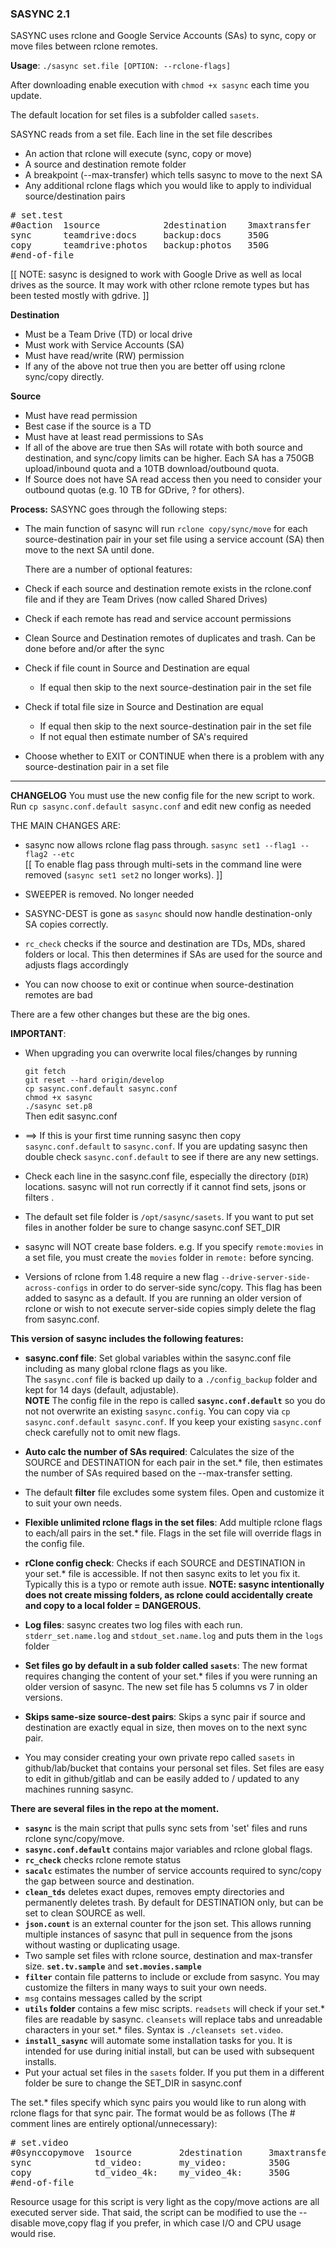 
### SASYNC 2.1
SASYNC uses rclone and Google Service Accounts (SAs) to sync, copy or move files between rclone remotes.

**Usage**:  `./sasync set.file [OPTION: --rclone-flags]`  

After downloading enable execution with `chmod +x sasync` each time you update.  

The default location for set files is a subfolder called `sasets`.

SASYNC reads from a set file. Each line in the set file describes 
- An action that rclone will execute (sync, copy or move)
- A source and destination remote folder
- A breakpoint (--max-transfer) which tells sasync to move to the next SA
- Any additional rclone flags which you would like to apply to individual source/destination pairs

<pre>
# set.test
#0action  1source            2destination    3maxtransfer   4rcloneflags
sync      teamdrive:docs     backup:docs     350G
copy      teamdrive:photos   backup:photos   350G           --transfers=8
#end-of-file
</pre>

[[ NOTE: sasync is designed to work with Google Drive as well as local drives as the source. It may work with other rclone remote types but has been tested mostly with gdrive. ]]

**Destination** 
- Must be a Team Drive (TD) or local drive
- Must work with Service Accounts (SA) 
- Must have read/write (RW) permission
- If any of the above not true then you are better off using rclone sync/copy directly.

**Source** 
- Must have read permission 
- Best case if the source is a TD
- Must have at least read permissions to SAs
- If all of the above are true then SAs will rotate with both source and destination, and sync/copy limits can be higher. Each SA has a 750GB upload/inbound quota and a 10TB download/outbound quota.
- If Source does not have SA read access then you need to consider your outbound quotas (e.g. 10 TB for GDrive, ? for others).

**Process:**  SASYNC goes through the following steps:
- The main function of sasync will run `rclone copy/sync/move` for each source-destination pair in your set file using a service account (SA) then move to the next SA until done.

  There are a number of optional features:

-  Check if each source and destination remote exists in the rclone.conf file and if they are Team Drives (now called Shared Drives)
- Check if each remote has read and service account permissions
- Clean Source and Destination remotes of duplicates and trash. Can be done before and/or after the sync
- Check if file count in Source and Destination are equal
  - If equal then skip to the next source-destination pair in the set file

- Check if total file size in Source and Destination are equal
  - If equal then skip to the next source-destination pair in the set file
  - If not equal then estimate number of SA's required
- Choose whether to EXIT or CONTINUE when there is a problem with any source-destination pair in a set file


---
**CHANGELOG**
You must use the new config file for the new script to work. Run `cp sasync.conf.default sasync.conf` and edit new config as needed    

THE MAIN CHANGES ARE:    
- sasync now allows rclone flag pass through. `sasync set1 --flag1 --flag2 --etc`  
   [[ To enable flag pass through multi-sets in the command line were removed (`sasync set1 set2` no longer works). ]]    
    
- SWEEPER is removed. No longer needed   

- SASYNC-DEST is gone as `sasync` should now handle destination-only SA copies correctly.     

- `rc_check` checks if the source and destination are TDs, MDs, shared folders or local. This then determines if SAs are used for the source and adjusts flags accordingly    

- You can now choose to exit or continue when source-destination remotes are bad

There are a few other changes but these are the big ones.    


**IMPORTANT**:   

- When upgrading you can overwrite local files/changes by running 

  `git fetch`  
  `git reset --hard origin/develop`  
  `cp sasync.conf.default sasync.conf`  
  `chmod +x sasync`  
  `./sasync set.p8`  
  Then edit sasync.conf 

- ==>  If this is your first time running sasync then copy `sasync.conf.default` to `sasync.conf`. If you are updating sasync then double check `sasync.conf.default` to see if there are any new settings.   

- Check each line in the sasync.conf file, especially the directory (`DIR`) locations. sasync will not run correctly if it cannot find sets, jsons or filters .    

- The default set file folder is `/opt/sasync/sasets`. If you want to put set files in another folder be sure to change sasync.conf SET_DIR    

- sasync will NOT create base folders. e.g. If you specify `remote:movies` in a set file, you must create the `movies` folder in `remote:` before syncing.    

- Versions of rclone from 1.48 require a new flag `--drive-server-side-across-configs` in order to do server-side sync/copy. This flag has been added to sasync as a default. If you are running an older version of rclone or wish to not execute server-side copies simply delete the flag from sasync.conf.  

**This version of sasync includes the following features:**

*  **sasync.conf file**:  Set global variables within the sasync.conf file including as many global rclone flags as you like.   
The `sasync.conf` file is backed up daily to a `./config_backup` folder and kept for 14 days (default, adjustable).    
**NOTE** The config file in the repo is called **`sasync.conf.default`** so you do not not overwrite an existing `sasync.config`.
You can copy via `cp sasync.conf.default sasync.conf`. If you keep your existing `sasync.conf` check carefully not to omit new flags.     

*  **Auto calc the number of SAs required**:  Calculates the size of the SOURCE and DESTINATION for each pair in the set.* file, then estimates the number 
of SAs required based on the --max-transfer setting. 

*  The default **filter** file excludes some system files. Open and customize it to suit your own needs.

*  **Flexible unlimited rclone flags in the set files**:  Add multiple rclone flags to each/all pairs in the set.* file. Flags in the set file will override
flags in the config file.

*  **rClone config check**:  Checks if each SOURCE and DESTINATION in your set.* file is accessible. If not then sasync exits to let you fix it.
Typically this is a typo or remote auth issue. 
**NOTE: sasync intentionally does not create missing folders, as rclone could accidentally create and copy to a local folder = DANGEROUS.**

*  **Log files**:  sasync creates two log files with each run. `stderr_set.name.log` and `stdout_set.name.log` and puts them in the `logs` folder

*  **Set files go by default in a sub folder called `sasets`**:  The new format requires changing the content of your set.* files if you were
running an older version of sasync.  The new set file has 5 columns vs 7 in older versions.

*  **Skips same-size source-dest pairs**:  Skips a sync pair if source and destination are exactly equal in size, then moves on to the next sync pair.

*  You may consider creating your own private repo called `sasets` in github/lab/bucket that contains your personal set files. 
Set files are easy to edit in github/gitlab and can be easily added to / updated to any machines running sasync.

**There are several files in the repo at the moment.**
- **`sasync`** is the main script that pulls sync sets from 'set' files and runs rclone sync/copy/move.
- **`sasync.conf.default`** contains major variables and rclone global flags.
- **`rc_check`** checks rclone remote status
- **`sacalc`** estimates the number of service accounts required to sync/copy the gap between source and destination.
- **`clean_tds`** deletes exact dupes, removes empty directories and permanently deletes trash. By default for DESTINATION only, 
but can be set to clean SOURCE as well.
- **`json.count`** is an external counter for the json set. This allows running multiple instances of sasync that pull in 
sequence from the jsons without wasting or duplicating usage.
- Two sample set files with rclone source, destination and max-transfer size. **`set.tv.sample`** and **`set.movies.sample`**
- **`filter`** contain file patterns to include or exclude from sasync. You may customize the filters in many ways to suit your own needs.
- `msg` contains messages called by the script
- **`utils` folder** contains a few misc scripts. `readsets` will check if your set.* files are readable by sasync. `cleansets` will 
replace tabs and unreadable characters in your set.* files. Syntax is `./cleansets set.video`.
- **`install_sasync`** will automate some installation tasks for you. It is intended for use during initial install, but can be used with subsequent installs.
- Put your actual set files in the `sasets` folder. If you put them in a different folder be sure to change the SET_DIR in sasync.conf

The set.* files specify which sync pairs you would like to run along with rclone flags for that sync pair. The format would be as follows (The # comment lines are entirely optional/unnecessary):
<pre>
# set.video
#0synccopymove  1source         2destination     3maxtransfer  4rcloneflags
sync            td_video:       my_video:        350G          --dry-run
copy            td_video_4k:    my_video_4k:     350G          --dry-run --no-traverse
#end-of-file
</pre>

Resource usage for this script is very light as the copy/move actions are all executed server side. That said, the script can be modified to use the
--disable move,copy flag if you prefer, in which case I/O and CPU usage would rise.

